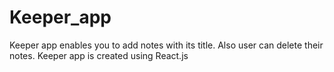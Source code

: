 # Keeper_app
Keeper app enables you to add notes with its title.
Also user can delete their notes.
Keeper app is created using React.js
